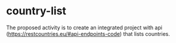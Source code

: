 # country-list
The proposed activity is to create an integrated project with api (https://restcountries.eu/#api-endpoints-code) that lists countries.